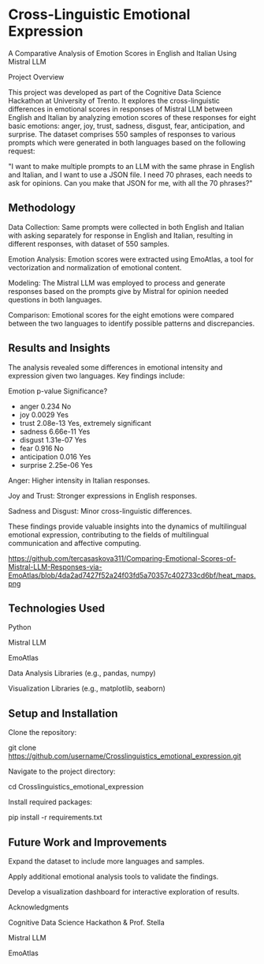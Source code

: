 # Cross-Linguistic Emotional Expression
A Comparative Analysis of Emotion Scores in English and Italian Using Mistral LLM

Project Overview

This project was developed as part of the Cognitive Data Science Hackathon at University of Trento. It explores the cross-linguistic differences in emotional scores in responses of Mistral LLM between English and Italian by analyzing emotion scores of these responses for eight basic emotions: anger, joy, trust, sadness, disgust, fear, anticipation, and surprise. The dataset comprises 550 samples of responses to various prompts which were generated in both languages based on the following request:

"I want to make multiple prompts to an LLM with the same phrase in English and Italian, and I want to use a JSON file. I need 70 phrases, each needs to ask for opinions. Can you make that JSON for me, with all the 70 phrases?"


## Methodology

Data Collection: Same prompts were collected in both English and Italian with asking separately for response in English and Italian, resulting in different responses, with dataset of 550 samples.

Emotion Analysis: Emotion scores were extracted using EmoAtlas, a tool for vectorization and normalization of emotional content.

Modeling: The Mistral LLM was employed to process and generate responses based on the prompts give by Mistral for opinion needed questions in both languages.

Comparison: Emotional scores for the eight emotions were compared between the two languages to identify possible patterns and discrepancies.



## Results and Insights

The analysis revealed some differences in emotional intensity and expression given two languages. Key findings include:

Emotion	p-value	Significance?

- anger	0.234	No
- joy	0.0029	Yes
- trust	2.08e-13	Yes, extremely significant
- sadness	6.66e-11	Yes
- disgust	1.31e-07	Yes
- fear	0.916	No
- anticipation	0.016	Yes
- surprise	2.25e-06	Yes

Anger: Higher intensity in Italian responses.

Joy and Trust: Stronger expressions in English responses.

Sadness and Disgust: Minor cross-linguistic differences.

These findings provide valuable insights into the dynamics of multilingual emotional expression, contributing to the fields of multilingual communication and affective computing.

https://github.com/tercasaskova311/Comparing-Emotional-Scores-of-Mistral-LLM-Responses-via-EmoAtlas/blob/4da2ad7427f52a24f03fd5a70357c402733cd6bf/heat_maps.png

## Technologies Used

Python

Mistral LLM

EmoAtlas

Data Analysis Libraries (e.g., pandas, numpy)

Visualization Libraries (e.g., matplotlib, seaborn)



## Setup and Installation

Clone the repository:

git clone https://github.com/username/Crosslinguistics_emotional_expression.git

Navigate to the project directory:

cd Crosslinguistics_emotional_expression

Install required packages:

pip install -r requirements.txt


## Future Work and Improvements

Expand the dataset to include more languages and samples.

Apply additional emotional analysis tools to validate the findings.

Develop a visualization dashboard for interactive exploration of results.




Acknowledgments

Cognitive Data Science Hackathon & Prof. Stella

Mistral LLM

EmoAtlas


